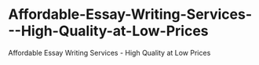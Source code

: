 # Affordable-Essay-Writing-Services---High-Quality-at-Low-Prices
Affordable Essay Writing Services - High Quality at Low Prices
